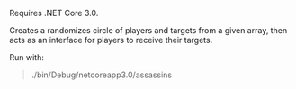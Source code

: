 Requires .NET Core 3.0.

Creates a randomizes circle of players and targets from a given array, then acts as an interface for players to receive their targets.

Run with:
> ./bin/Debug/netcoreapp3.0/assassins
